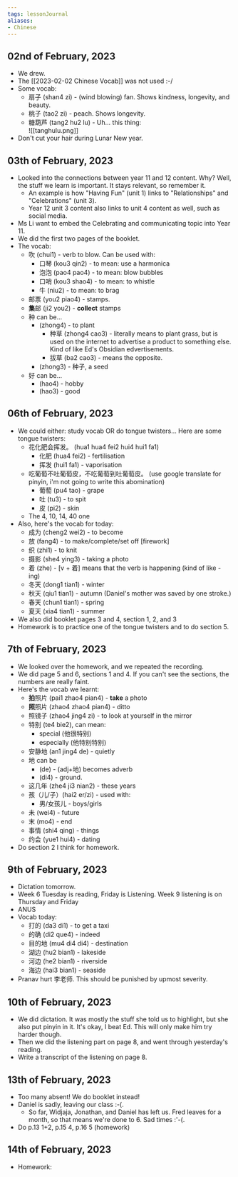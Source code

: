```yaml
---
tags: lessonJournal 
aliases:
- Chinese
---
```


## 02nd of February, 2023

- We drew.
- The [[2023-02-02 Chinese Vocab]] was not used :-/
- Some vocab:
    - 扇子 (shan4 zi) - (wind blowing) fan. Shows kindness, longevity, and beauty.
    - 桃子 (tao2 zi) - peach. Shows longevity.
    - 糖葫芦 (tang2 hu2 lu) - Uh... this thing:  
      ![[tanghulu.png]]
- Don't cut your hair during Lunar New year.

## 03th of February, 2023

- Looked into the connections between year 11 and 12 content. Why? Well, the stuff we learn is important. It stays relevant, so remember it.
    - An example is how "Having Fun" (unit 1) links to "Relationships" and "Celebrations" (unit 3).
    - Year 12 unit 3 content also links to unit 4 content as well, such as social media.
- Ms Li want to embed the Celebrating and communicating topic into Year 11.
- We did the first two pages of the booklet.
- The vocab:
    - 吹 (chui1) - verb to blow. Can be used with:
        - 口琴 (kou3 qin2) - to mean: use a harmonica
        - 泡泡 (pao4 pao4) - to mean: blow bubbles
        - 口哨 (kou3 shao4) - to mean: to whistle
        - 牛 (niu2) - to mean: to brag
    - 邮票 (you2 piao4) - stamps.
    - **集**邮 (ji2 you2) - **collect** stamps
    - 种 can be...
        - (zhong4) - to plant
            - 种草 (zhong4 cao3) - literally means to plant grass, but is used on the internet to advertise a product to something else. Kind of like Ed's Obsidian edvertisements.
            - 拔草 (ba2 cao3) - means the opposite.
        - (zhong3) - 种子, a seed
    - 好 can be...
        - (hao4) - hobby
        - (hao3) - good

## 06th of February, 2023

- We could either: study vocab OR do tongue twisters... Here are some tongue twisters:
    - 花化肥会挥发。 (hua1 hua4 fei2 hui4 hui1 fa1)
        - 化肥 (hua4 fei2) - fertilisation
        - 挥发 (hui1 fa1) - vaporisation
    - 吃葡萄不吐葡萄皮，不吃葡萄到吐葡萄皮。 (use google translate for pinyin, i'm not going to write this abomination)
        - 葡萄 (pu4 tao) - grape
        - 吐 (tu3) - to spit
        - 皮 (pi2) - skin
    - The 4, 10, 14, 40 one
- Also, here's the vocab for today:
    - 成为 (cheng2 wei2) - to become
    - 放 (fang4) - to make/complete/set off [firework]
    - 织 (zhi1) - to knit
    - 摄影 (she4 ying3) - taking a photo
    - 着 (zhe) - [v + 着] means that the verb is happening (kind of like -ing)
    - 冬天 (dong1 tian1) - winter
    - 秋天 (qiu1 tian1) - autumn (Daniel's mother was saved by one stroke.)
    - 春天 (chun1 tian1) - spring
    - 夏天 (xia4 tian1) - summer
- We also did booklet pages 3 and 4, section 1, 2, and 3
- Homework is to practice one of the tongue twisters and to do section 5.

## 7th of February, 2023

- We looked over the homework, and we repeated the recording.
- We did page 5 and 6, sections 1 and 4. If you can't see the sections, the numbers are really faint.
- Here's the vocab we learnt:
    - **拍**照片 (pai1 zhao4 pian4) - **take** a photo
    - **照**照片 (zhao4 zhao4 pian4) - ditto
    - 照镜子 (zhao4 jing4 zi) - to look at yourself in the mirror
    - 特别 (te4 bie2), can mean:
        - special (他很特别)
        - especially (他特别特别)
    - 安静地 (an1 jing4 de) - quietly
    - 地 can be
        - (de) - (adj+地) becomes adverb
        - (di4) - ground.
    - 这几年 (zhe4 ji3 nian2) - these years
    - 孩（儿/子）(hai2 er/zi) - used with:
        - 男/女孩儿 - boys/girls
    - 未 (wei4) - future
    - 末 (mo4) - end
    - 事情 (shi4 qing) - things
    - 约会 (yue1 hui4) - dating
- Do section 2 I think for homework.

## 9th of February, 2023

- Dictation tomorrow.
- Week 6 Tuesday is reading, Friday is Listening. Week 9 listening is on Thursday and Friday
- ANUS
- Vocab today:
    - 打的 (da3 di1) - to get a taxi
    - 的确 (di2 que4) - indeed
    - 目的地 (mu4 di4 di4) - destination
    - 湖边 (hu2 bian1) - lakeside
    - 河边 (he2 bian1) - riverside
    - 海边 (hai3 bian1) - seaside
- Pranav hurt 李老师. This should be punished by upmost severity.

## 10th of February, 2023

- We did dictation. It was mostly the stuff she told us to highlight, but she also put pinyin in it. It's okay, I beat Ed. This will only make him try harder though.
- Then we did the listening part on page 8, and went through yesterday's reading.
- Write a transcript of the listening on page 8.

## 13th of February, 2023

- Too many absent! We do booklet instead!
- Daniel is sadly, leaving our class :-(.
    - So far, Widjaja, Jonathan, and Daniel has left us. Fred leaves for a month, so that means we're done to 6. Sad times :'-(.
- Do p.13 1+2, p.15 4, p.16 5 (homework) 

## 14th of February, 2023

- Homework: 
